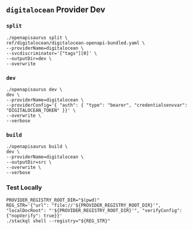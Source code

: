 ## `digitalocean` Provider Dev

### `split`

```
./openapisaurus split \
ref/digitalocean/digitalocean-openapi-bundled.yaml \
--providerName=digitalocean \
--svcdiscriminator='["tags"][0]' \
--outputDir=dev \
--overwrite
```

### `dev`

```
./openapisaurus dev \
dev \
--providerName=digitalocean \
--providerConfig='{ "auth": { "type": "bearer", "credentialsenvvar": "DIGITALOCEAN_TOKEN" }}' \
--overwrite \
--verbose
```

### `build`

```
./openapisaurus build \
dev \
--providerName=digitalocean \
--outputDir=src \
--overwrite \
--verbose
```

### Test Locally

```
PROVIDER_REGISTRY_ROOT_DIR="$(pwd)"
REG_STR='{"url": "file://'${PROVIDER_REGISTRY_ROOT_DIR}'", "localDocRoot": "'${PROVIDER_REGISTRY_ROOT_DIR}'", "verifyConfig": {"nopVerify": true}}'
./stackql shell --registry="${REG_STR}"
```